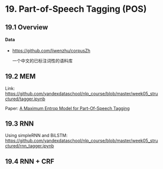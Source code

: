 

# 19. Part-of-Speech Tagging (POS)

## 19.1 Overview

#### Data

- <https://github.com/liwenzhu/corpusZh>

    一个中文的已标注词性的语料库


## 19.2 MEM

Link: <https://github.com/yandexdataschool/nlp_course/blob/master/week05_structured/tagger.ipynb>

Paper: [A Maximum Entrop Model for Part-Of-Speech Tagging](http://www.aclweb.org/anthology/W96-0213)

## 19.3 RNN

Using simpleRNN and BiLSTM: <https://github.com/yandexdataschool/nlp_course/blob/master/week05_structured/rnn_tagger.ipynb>

## 19.4 RNN + CRF
